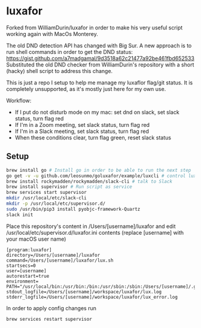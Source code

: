 # luxafor

Forked from WilliamDurin/luxafor in order to make his very useful script working again with MacOs Monterey.

The old DND detection API has changed with Big Sur. A new approach is to run shell commands in order to get the DND status: https://gist.github.com/a7madgamal/9d3518a62c21477a92be461fbd652533
Substituted the old DND checker from WilliamDurin's repository with a short (hacky) shell script to address this change. 


This is just a repo I setup to help me manage my luxaflor flag/git status. It is completely unsupported, as it's mostly just here for my own use.

Workflow:
* If I put do not disturb mode on my mac: set dnd on slack, set slack status, turn flag red
* If I'm in a Zoom meeting, set slack status, turn flag red
* If I'm in a Slack meeting, set slack status, turn flag red
* When these conditions clear, turn flag green, reset slack status


## Setup

```bash
brew install go # Install go in order to be able to run the next step
go get -v -u github.com/leosunmo/goluxafor/example/luxcli # control lux flag
brew install rockymadden/rockymadden/slack-cli # talk to Slack
brew install supervisor # Run script as service
brew services start supervisor
mkdir /usr/local/etc/slack-cli
mkdir -p /usr/local/etc/supervisor.d/
sudo /usr/bin/pip3 install pyobjc-framework-Quartz
slack init
```

Place this repository's content in /Users/[username]/luxafor and edit
/usr/local/etc/supervisor.d/luxafor.ini contents (replace [username] with your macOS user name)

```
[program:luxafor]
directory=/Users/[username]/luxafor
command=/Users/[username]/luxafor/lux.sh
startsecs=0
user=[username]
autorestart=true
environment= PATH="/usr/local/bin:/usr/bin:/bin:/usr/sbin:/sbin:/Users/[username]/.go/bin"
stdout_logfile=/Users/[username]/workspace/luxafor/lux.log
stderr_logfile=/Users/[username]/workspace/luxafor/lux_error.log
```
In order to apply config changes run
```
brew services restart supervisor
```
